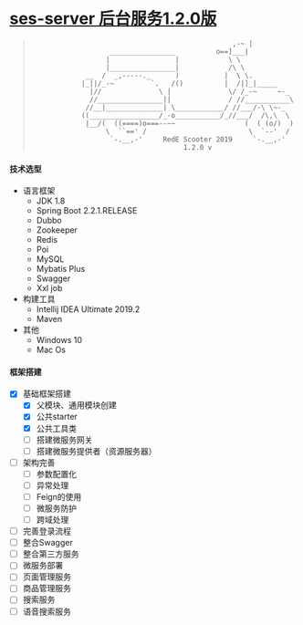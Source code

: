 # [ses-server 后台服务1.2.0版](https://gitee.com/rede-group/ses-server)

>                                                      ,-~ |
>                        ________________          o==]___|
>                       |                |            \ \
>                       |________________|            /\ \
>                  __  /  _,-----._      )           |  \ \.
>                 |_||/_-~         `.   /()          |  /|]_|_____
>                   |//              \ |              \/ /_-~     ~-_
>                   //________________||              / //___________\
>                  //__|______________| \____________/ //___/-\ \~-_
>                 ((_________________/_-o___________/_//___/  /\,\  \
>                  |__/(  ((====)o===--~~                 (  ( (o/)  )
>                       \  ``==' /                         \  `--'  /
>                        `-.__,-'     RedE Scooter 2019     `-.__,-'
>                                          1.2.0 v
> 



#### 技术选型

- 语言框架
	- JDK 1.8
	- Spring Boot 2.2.1.RELEASE
	- Dubbo
	- Zookeeper
	- Redis
	- Poi
	- MySQL
	- Mybatis Plus
	- Swagger
	- Xxl job 
- 构建工具
	- Intellij IDEA Ultimate 2019.2
	- Maven
- 其他
	- Windows 10
	- Mac Os

#### 框架搭建

- [x] 基础框架搭建
    - [x] 父模块、通用模块创建
    - [x] 公共starter
    - [x] 公共工具类
    - [ ] 搭建微服务网关
    - [ ] 搭建微服务提供者（资源服务器）
- [ ] 架构完善
    - [ ] 参数配置化
    - [ ] 异常处理
    - [ ] Feign的使用
    - [ ] 微服务防护
    - [ ] 跨域处理
- [ ] 完善登录流程
- [ ] 整合Swagger
- [ ] 整合第三方服务
- [ ] 微服务部署
- [ ] 页面管理服务
- [ ] 商品管理服务
- [ ] 搜索服务
- [ ] 语音搜索服务